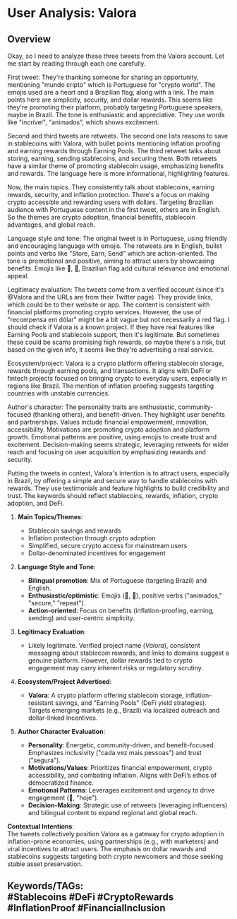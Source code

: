 # User Analysis: Valora

## Overview

<think>
Okay, so I need to analyze these three tweets from the Valora account. Let me start by reading through each one carefully.

First tweet: They're thanking someone for sharing an opportunity, mentioning "mundo cripto" which is Portuguese for "crypto world". The emojis used are a heart and a Brazilian flag, along with a link. The main points here are simplicity, security, and dollar rewards. This seems like they're promoting their platform, probably targeting Portuguese speakers, maybe in Brazil. The tone is enthusiastic and appreciative. They use words like "incrível", "animados", which shows excitement.

Second and third tweets are retweets. The second one lists reasons to save in stablecoins with Valora, with bullet points mentioning inflation proofing and earning rewards through Earning Pools. The third retweet talks about storing, earning, sending stablecoins, and securing them. Both retweets have a similar theme of promoting stablecoin usage, emphasizing benefits and rewards. The language here is more informational, highlighting features.

Now, the main topics. They consistently talk about stablecoins, earning rewards, security, and inflation protection. There's a focus on making crypto accessible and rewarding users with dollars. Targeting Brazilian audience with Portuguese content in the first tweet, others are in English. So the themes are crypto adoption, financial benefits, stablecoin advantages, and global reach.

Language style and tone: The original tweet is in Portuguese, using friendly and encouraging language with emojis. The retweets are in English, bullet points and verbs like "Store, Earn, Send" which are action-oriented. The tone is promotional and positive, aiming to attract users by showcasing benefits. Emojis like 💎, 💛, Brazilian flag add cultural relevance and emotional appeal.

Legitimacy evaluation: The tweets come from a verified account (since it's @Valora and the URLs are from their Twitter page). They provide links, which could be to their website or app. The content is consistent with financial platforms promoting crypto services. However, the use of "recompensa em dólar" might be a bit vague but not necessarily a red flag. I should check if Valora is a known project. If they have real features like Earning Pools and stablecoin support, then it's legitimate. But sometimes these could be scams promising high rewards, so maybe there's a risk, but based on the given info, it seems like they're advertising a real service.

Ecosystem/project: Valora is a crypto platform offering stablecoin storage, rewards through earning pools, and transactions. It aligns with DeFi or fintech projects focused on bringing crypto to everyday users, especially in regions like Brazil. The mention of inflation proofing suggests targeting countries with unstable currencies.

Author's character: The personality traits are enthusiastic, community-focused (thanking others), and benefit-driven. They highlight user benefits and partnerships. Values include financial empowerment, innovation, accessibility. Motivations are promoting crypto adoption and platform growth. Emotional patterns are positive, using emojis to create trust and excitement. Decision-making seems strategic, leveraging retweets for wider reach and focusing on user acquisition by emphasizing rewards and security.

Putting the tweets in context, Valora's intention is to attract users, especially in Brazil, by offering a simple and secure way to handle stablecoins with rewards. They use testimonials and feature highlights to build credibility and trust. The keywords should reflect stablecoins, rewards, inflation, crypto adoption, and DeFi.
</think>

1. **Main Topics/Themes**:  
   - Stablecoin savings and rewards  
   - Inflation protection through crypto adoption  
   - Simplified, secure crypto access for mainstream users  
   - Dollar-denominated incentives for engagement  

2. **Language Style and Tone**:  
   - **Bilingual promotion**: Mix of Portuguese (targeting Brazil) and English.  
   - **Enthusiastic/optimistic**: Emojis (💛, 💎), positive verbs ("animados," "secure," "repeat").  
   - **Action-oriented**: Focus on benefits (inflation-proofing, earning, sending) and user-centric simplicity.  

3. **Legitimacy Evaluation**:  
   - Likely legitimate. Verified project name (*Valora*), consistent messaging about stablecoin rewards, and links to domains suggest a genuine platform. However, dollar rewards tied to crypto engagement may carry inherent risks or regulatory scrutiny.  

4. **Ecosystem/Project Advertised**:  
   - **Valora**: A crypto platform offering stablecoin storage, inflation-resistant savings, and "Earning Pools" (DeFi yield strategies). Targets emerging markets (e.g., Brazil) via localized outreach and dollar-linked incentives.  

5. **Author Character Evaluation**:  
   - **Personality**: Energetic, community-driven, and benefit-focused. Emphasizes inclusivity ("cada vez mais pessoas") and trust ("segura").  
   - **Motivations/Values**: Prioritizes financial empowerment, crypto accessibility, and combating inflation. Aligns with DeFi’s ethos of democratized finance.  
   - **Emotional Patterns**: Leverages excitement and urgency to drive engagement (🔁, "hoje").  
   - **Decision-Making**: Strategic use of retweets (leveraging influencers) and bilingual content to expand regional and global reach.  

**Contextual Intentions**:  
The tweets collectively position Valora as a gateway for crypto adoption in inflation-prone economies, using partnerships (e.g., with marketers) and viral incentives to attract users. The emphasis on dollar rewards and stablecoins suggests targeting both crypto newcomers and those seeking stable asset preservation.  

**Keywords/TAGs**:  
#Stablecoins #DeFi #CryptoRewards #InflationProof #FinancialInclusion
---
